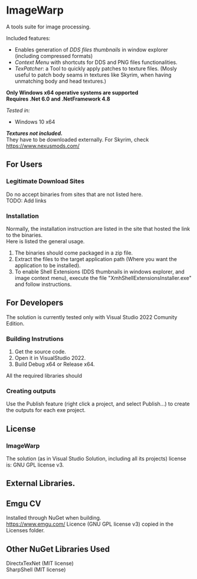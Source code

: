 # ImageWarp
A tools suite for image processing. 

Included features: 
- Enables generation of *DDS files thumbnails* in window explorer (including compressed formats)
- *Context Menu* with shortcuts for DDS and PNG files functionalities.
- *TexPatcher*: a Tool to quickly apply patches to texture files. (Mosly useful to patch body seams in textures like Skyrim, when having unmatching body and head textures.)

**Only Windows x64 operative systems are supported**  
**Requires .Net 6.0 and .NetFramework 4.8**  

*Tested in:*  
- Windows 10 x64

***Textures not included.***  
They have to be downloaded externally. For Skyrim, check https://www.nexusmods.com/

## For Users

### Legitimate Download Sites

Do no accept binaries from sites that are not listed here.  
TODO: Add links

### Installation
Normally, the installation instruction are listed in the site that hosted the link to the binaries.  
Here is listed the general usage.  

1. The binaries should come packaged in a zip file. 
1. Extract the files to the target application path (Where you want the application to be installed).
1. To enable Shell Extensions (DDS thumbnails in windows explorer, and image context menu), execute the file
"XmhShellExtensionsInstaller.exe" and follow instructions.

## For Developers
The solution is currently tested only with Visual Studio 2022 Comunity Edition.

### Building Instrutions
1. Get the source code.
2. Open it in VisualStudio 2022.
3. Build Debug x64 or Release x64.

All the required libraries should 

### Creating outputs

Use the Publish feature (right click a project, and select Publish...) to create the outputs for each exe project.

## License

### ImageWarp
The solution (as in Visual Studio Solution, including all its projects) license is: GNU GPL license v3. 

## External Libraries.
## Emgu CV
Installed through NuGet when building.  
https://www.emgu.com/ 
Licence (GNU GPL license v3) copied in the Licenses folder.  

## Other NuGet Libraries Used
DirectxTexNet (MIT license)  
SharpShell (MIT license)
